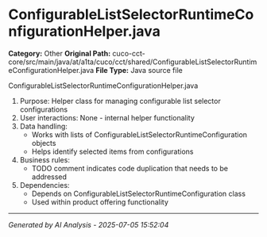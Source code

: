 # ConfigurableListSelectorRuntimeConfigurationHelper.java

**Category:** Other
**Original Path:** cuco-cct-core/src/main/java/at/a1ta/cuco/cct/shared/ConfigurableListSelectorRuntimeConfigurationHelper.java
**File Type:** Java source file

ConfigurableListSelectorRuntimeConfigurationHelper.java
1. Purpose: Helper class for managing configurable list selector configurations
2. User interactions: None - internal helper functionality
3. Data handling:
   - Works with lists of ConfigurableListSelectorRuntimeConfiguration objects
   - Helps identify selected items from configurations
4. Business rules:
   - TODO comment indicates code duplication that needs to be addressed
5. Dependencies:
   - Depends on ConfigurableListSelectorRuntimeConfiguration class
   - Used within product offering functionality

---
*Generated by AI Analysis - 2025-07-05 15:52:04*
